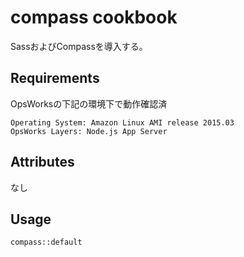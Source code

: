 compass cookbook
================
SassおよびCompassを導入する。

Requirements
------------

OpsWorksの下記の環境下で動作確認済

```
Operating System: Amazon Linux AMI release 2015.03
OpsWorks Layers: Node.js App Server
```

Attributes
----------

なし

Usage
-----

```
compass::default
```
